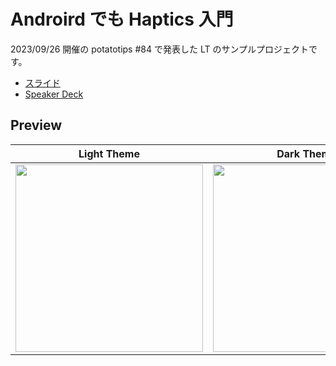 # Androird でも Haptics 入門

2023/09/26 開催の potatotips #84 で発表した LT のサンプルプロジェクトです。

- [スライド](https://github.com/Kaito-Dogi/slides/tree/main/2023_09_26)
- [Speaker Deck](https://speakerdeck.com/kaito_dogi/android-demo-haptics-ru-men-potatotips-number-84-at-kaito-dogi)

## Preview

| Light Theme | Dark Theme |
|:--:|:--:|
| <img src="https://github.com/Kaito-Dogi/android-haptics-sample/assets/49048577/6285a619-c90c-4284-b128-0a5481972fef" width="300px" /> | <img src="https://github.com/Kaito-Dogi/android-haptics-sample/assets/49048577/7e1323fd-cccc-43a9-b377-dd9117092d2c" width="300px" /> |
